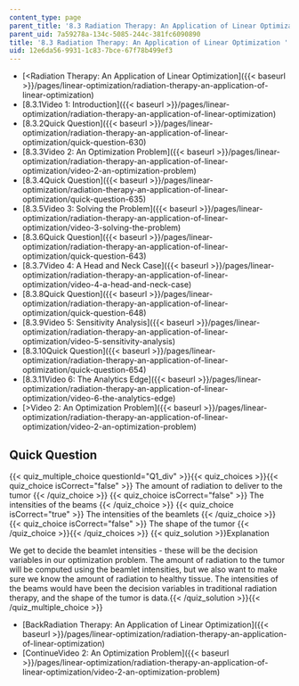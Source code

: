 ```yaml
---
content_type: page
parent_title: '8.3 Radiation Therapy: An Application of Linear Optimization '
parent_uid: 7a59278a-134c-5085-244c-381fc6090890
title: '8.3 Radiation Therapy: An Application of Linear Optimization '
uid: 12e6da56-9931-1c83-7bce-67f78b499ef3
---
```


*   [\<Radiation Therapy: An Application of Linear Optimization]({{< baseurl >}}/pages/linear-optimization/radiation-therapy-an-application-of-linear-optimization)
*   [8.3.1Video 1: Introduction]({{< baseurl >}}/pages/linear-optimization/radiation-therapy-an-application-of-linear-optimization)
*   [8.3.2Quick Question]({{< baseurl >}}/pages/linear-optimization/radiation-therapy-an-application-of-linear-optimization/quick-question-630)
*   [8.3.3Video 2: An Optimization Problem]({{< baseurl >}}/pages/linear-optimization/radiation-therapy-an-application-of-linear-optimization/video-2-an-optimization-problem)
*   [8.3.4Quick Question]({{< baseurl >}}/pages/linear-optimization/radiation-therapy-an-application-of-linear-optimization/quick-question-635)
*   [8.3.5Video 3: Solving the Problem]({{< baseurl >}}/pages/linear-optimization/radiation-therapy-an-application-of-linear-optimization/video-3-solving-the-problem)
*   [8.3.6Quick Question]({{< baseurl >}}/pages/linear-optimization/radiation-therapy-an-application-of-linear-optimization/quick-question-643)
*   [8.3.7Video 4: A Head and Neck Case]({{< baseurl >}}/pages/linear-optimization/radiation-therapy-an-application-of-linear-optimization/video-4-a-head-and-neck-case)
*   [8.3.8Quick Question]({{< baseurl >}}/pages/linear-optimization/radiation-therapy-an-application-of-linear-optimization/quick-question-648)
*   [8.3.9Video 5: Sensitivity Analysis]({{< baseurl >}}/pages/linear-optimization/radiation-therapy-an-application-of-linear-optimization/video-5-sensitivity-analysis)
*   [8.3.10Quick Question]({{< baseurl >}}/pages/linear-optimization/radiation-therapy-an-application-of-linear-optimization/quick-question-654)
*   [8.3.11Video 6: The Analytics Edge]({{< baseurl >}}/pages/linear-optimization/radiation-therapy-an-application-of-linear-optimization/video-6-the-analytics-edge)
*   [\>Video 2: An Optimization Problem]({{< baseurl >}}/pages/linear-optimization/radiation-therapy-an-application-of-linear-optimization/video-2-an-optimization-problem)

Quick Question
--------------

{{< quiz_multiple_choice questionId="Q1_div" >}}{{< quiz_choices >}}{{< quiz_choice isCorrect="false" >}}&nbsp;The amount of radiation to deliver to the tumor&nbsp;{{< /quiz_choice >}}
{{< quiz_choice isCorrect="false" >}}&nbsp;The intensities of the beams&nbsp;{{< /quiz_choice >}}
{{< quiz_choice isCorrect="true" >}}&nbsp;The intensities of the beamlets&nbsp;{{< /quiz_choice >}}
{{< quiz_choice isCorrect="false" >}}&nbsp;The shape of the tumor&nbsp;{{< /quiz_choice >}}{{< /quiz_choices >}}
{{< quiz_solution >}}Explanation

We get to decide the beamlet intensities - these will be the decision variables in our optimization problem. The amount of radiation to the tumor will be computed using the beamlet intensities, but we also want to make sure we know the amount of radiation to healthy tissue. The intensities of the beams would have been the decision variables in traditional radiation therapy, and the shape of the tumor is data.{{< /quiz_solution >}}{{< /quiz_multiple_choice >}}

*   [BackRadiation Therapy: An Application of Linear Optimization]({{< baseurl >}}/pages/linear-optimization/radiation-therapy-an-application-of-linear-optimization)
*   [ContinueVideo 2: An Optimization Problem]({{< baseurl >}}/pages/linear-optimization/radiation-therapy-an-application-of-linear-optimization/video-2-an-optimization-problem)